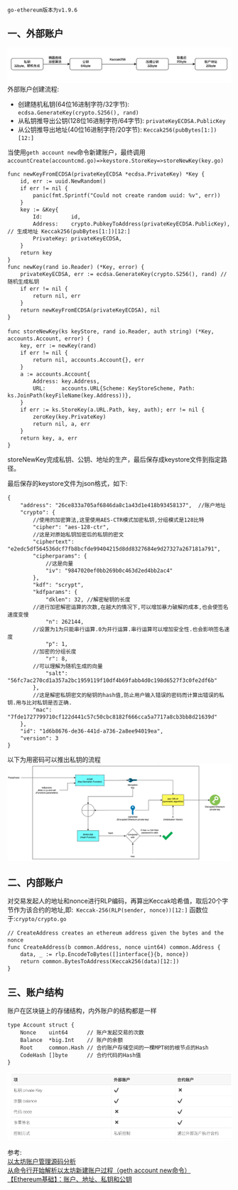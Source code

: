 
`go-ethereum版本为v1.9.6`   

## 一、外部账户

![](../../file/eth_account_gen.jpeg)
外部账户创建流程:
* 创建随机私钥(64位16进制字符/32字节): `ecdsa.GenerateKey(crypto.S256(), rand)`
* 从私钥推导出公钥(128位16进制字符/64字节): `privateKeyECDSA.PublicKey`
* 从公钥推导出地址(40位16进制字符/20字节): `Keccak256(pubBytes[1:])[12:]`

当使用`geth account new`命令新建账户，最终调用`accountCreate(accountcmd.go)=>keystore.StoreKey=>storeNewKey(key.go)`
```
func newKeyFromECDSA(privateKeyECDSA *ecdsa.PrivateKey) *Key {
	id, err := uuid.NewRandom()
	if err != nil {
		panic(fmt.Sprintf("Could not create random uuid: %v", err))
	}
	key := &Key{
		Id:         id,
		Address:    crypto.PubkeyToAddress(privateKeyECDSA.PublicKey), // 生成地址 Keccak256(pubBytes[1:])[12:]
		PrivateKey: privateKeyECDSA,
	}
	return key
}
func newKey(rand io.Reader) (*Key, error) {
	privateKeyECDSA, err := ecdsa.GenerateKey(crypto.S256(), rand) // 随机生成私钥
	if err != nil {
		return nil, err
	}
	return newKeyFromECDSA(privateKeyECDSA), nil
}

func storeNewKey(ks keyStore, rand io.Reader, auth string) (*Key, accounts.Account, error) {
	key, err := newKey(rand)
	if err != nil {
		return nil, accounts.Account{}, err
	}
	a := accounts.Account{
		Address: key.Address,
		URL:     accounts.URL{Scheme: KeyStoreScheme, Path: ks.JoinPath(keyFileName(key.Address))},
	}
	if err := ks.StoreKey(a.URL.Path, key, auth); err != nil {
		zeroKey(key.PrivateKey)
		return nil, a, err
	}
	return key, a, err
}
```
storeNewKey完成私钥、公钥、地址的生产，最后保存成keystore文件到指定路径。   

最后保存的keystore文件为json格式，如下:
```
{
	"address": "26ce833a705af6846da8c1a43d1e418b93458137",  //账户地址
	"crypto": {
        //使用的加密算法,这里使用AES-CTR模式加密私钥,分组模式是128比特
		"cipher": "aes-128-ctr",    
        //这是对原始私钥加密后的私钥的密文
		"ciphertext": "e2edc5df564536dcf7fb8bcfde99404215d8dd8327684e9d27327a267181a791",
		"cipherparams": {
            //这是向量
			"iv": "9847020ef0bb269b0c463d2ed4bb2ac4"
		},
		"kdf": "scrypt",
		"kdfparams": {
			"dklen": 32, //解密秘钥的长度
        //进行加密解密运算的次数,在越大的情况下,可以增加暴力破解的成本,也会使签名速度变慢
			"n": 262144, 
        //设置为1为只能串行运算.0为并行运算.串行运算可以增加安全性.也会影响签名速度
			"p": 1,
        //加密的分组长度
			"r": 8,
        //可以理解为随机生成的向量
			"salt": "56fc7ac270cd1a357a2bc1959119f10df4b69fabb4d0c198d6527f3c0fe2df6b"
		},
        //这是解密私钥密文的秘钥的hash值,防止用户输入错误的密码而计算出错误的私钥.用与比对私钥是否正确.
		"mac": "7fde1727799710cf122d441c57c50cbc8182f666cca5a7717a8cb3bb8d21639d"
	},
	"id": "1d6b8676-de36-441d-a736-2a8ee94019ea",
	"version": 3
}
```
以下为用密码可以推出私钥的流程
![](../../file/keystore_enc.png)



## 二、内部账户
对交易发起人的地址和nonce进行RLP编码，再算出Keccak哈希值，取后20个字节作为该合约的地址,即:`
Keccak-256(RLP(sender, nonce))[12:]`
函数位于:`crypto/crypto.go`
```
// CreateAddress creates an ethereum address given the bytes and the nonce
func CreateAddress(b common.Address, nonce uint64) common.Address {
	data, _ := rlp.EncodeToBytes([]interface{}{b, nonce})
	return common.BytesToAddress(Keccak256(data)[12:])
}
```


## 三、账户结构
账户在区块链上的存储结构，内外账户的结构都是一样
```
type Account struct {
	Nonce    uint64      // 账户发起交易的次数
	Balance  *big.Int    // 账户的余额
	Root     common.Hash // 合约账户存储空间的一棵MPT树的根节点的Hash
	CodeHash []byte      // 合约代码的Hash值
}
```

![account_diff](../../file/account_diff.png)





参考:   
[以太坊账户管理源码分析](https://blog.csdn.net/TurkeyCock/article/details/80429377)    
[从命令行开始解析以太坊新建账户过程（geth account new命令）](https://blog.csdn.net/jiang_xinxing/article/details/80289694)  
[【Ethereum基础】：账户、地址、私钥和公钥](http://blog.luoyuanhang.com/2018/04/17/eth-basis-accounts-address-pubkey-prikey/)
